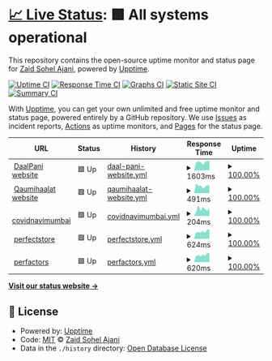 # [📈 Live Status](https://zaidajani.github.io/Monitor): <!--live status--> **🟩 All systems operational**

This repository contains the open-source uptime monitor and status page for [Zaid Sohel Ajani](https://perfactors.com/), powered by [Upptime](https://github.com/upptime/upptime).

[![Uptime CI](https://github.com/zaidajani/Monitor/workflows/Uptime%20CI/badge.svg)](https://github.com/upptime/upptime/actions?query=workflow%3A%22Uptime+CI%22)
[![Response Time CI](https://github.com/zaidajani/Monitor/workflows/Response%20Time%20CI/badge.svg)](https://github.com/upptime/upptime/actions?query=workflow%3A%22Response+Time+CI%22)
[![Graphs CI](https://github.com/zaidajani/Monitor/workflows/Graphs%20CI/badge.svg)](https://github.com/upptime/upptime/actions?query=workflow%3A%22Graphs+CI%22)
[![Static Site CI](https://github.com/zaidajani/Monitor/workflows/Static%20Site%20CI/badge.svg)](https://github.com/upptime/upptime/actions?query=workflow%3A%22Static+Site+CI%22)
[![Summary CI](https://github.com/zaidajani/Monitor/workflows/Summary%20CI/badge.svg)](https://github.com/upptime/upptime/actions?query=workflow%3A%22Summary+CI%22)

With [Upptime](https://upptime.js.org), you can get your own unlimited and free uptime monitor and status page, powered entirely by a GitHub repository. We use [Issues](https://github.com/zaidajani/Monitor/issues) as incident reports, [Actions](https://github.com/zaidajani/Monitor/actions) as uptime monitors, and [Pages](https://zaidajani.github.io/Monitor) for the status page.

<!--start: status pages-->
<!-- This summary is generated by Upptime (https://github.com/upptime/upptime) -->
<!-- Do not edit this manually, your changes will be overwritten -->
<!-- prettier-ignore -->
| URL | Status | History | Response Time | Uptime |
| --- | ------ | ------- | ------------- | ------ |
| <img alt="" src="https://favicons.githubusercontent.com/daalpani.in" height="13"> [DaalPani website](https://daalpani.in/) | 🟩 Up | [daal-pani-website.yml](https://github.com/zaidajani/Monitor/commits/HEAD/history/daal-pani-website.yml) | <details><summary><img alt="Response time graph" src="./graphs/daal-pani-website/response-time-week.png" height="20"> 1603ms</summary><br><a href="https://zaidajani.github.io/Monitor/history/daal-pani-website"><img alt="Response time 1714" src="https://img.shields.io/endpoint?url=https%3A%2F%2Fraw.githubusercontent.com%2Fzaidajani%2FMonitor%2FHEAD%2Fapi%2Fdaal-pani-website%2Fresponse-time.json"></a><br><a href="https://zaidajani.github.io/Monitor/history/daal-pani-website"><img alt="24-hour response time 1819" src="https://img.shields.io/endpoint?url=https%3A%2F%2Fraw.githubusercontent.com%2Fzaidajani%2FMonitor%2FHEAD%2Fapi%2Fdaal-pani-website%2Fresponse-time-day.json"></a><br><a href="https://zaidajani.github.io/Monitor/history/daal-pani-website"><img alt="7-day response time 1603" src="https://img.shields.io/endpoint?url=https%3A%2F%2Fraw.githubusercontent.com%2Fzaidajani%2FMonitor%2FHEAD%2Fapi%2Fdaal-pani-website%2Fresponse-time-week.json"></a><br><a href="https://zaidajani.github.io/Monitor/history/daal-pani-website"><img alt="30-day response time 1719" src="https://img.shields.io/endpoint?url=https%3A%2F%2Fraw.githubusercontent.com%2Fzaidajani%2FMonitor%2FHEAD%2Fapi%2Fdaal-pani-website%2Fresponse-time-month.json"></a><br><a href="https://zaidajani.github.io/Monitor/history/daal-pani-website"><img alt="1-year response time 1714" src="https://img.shields.io/endpoint?url=https%3A%2F%2Fraw.githubusercontent.com%2Fzaidajani%2FMonitor%2FHEAD%2Fapi%2Fdaal-pani-website%2Fresponse-time-year.json"></a></details> | <details><summary><a href="https://zaidajani.github.io/Monitor/history/daal-pani-website">100.00%</a></summary><a href="https://zaidajani.github.io/Monitor/history/daal-pani-website"><img alt="All-time uptime 100.00%" src="https://img.shields.io/endpoint?url=https%3A%2F%2Fraw.githubusercontent.com%2Fzaidajani%2FMonitor%2FHEAD%2Fapi%2Fdaal-pani-website%2Fuptime.json"></a><br><a href="https://zaidajani.github.io/Monitor/history/daal-pani-website"><img alt="24-hour uptime 100.00%" src="https://img.shields.io/endpoint?url=https%3A%2F%2Fraw.githubusercontent.com%2Fzaidajani%2FMonitor%2FHEAD%2Fapi%2Fdaal-pani-website%2Fuptime-day.json"></a><br><a href="https://zaidajani.github.io/Monitor/history/daal-pani-website"><img alt="7-day uptime 100.00%" src="https://img.shields.io/endpoint?url=https%3A%2F%2Fraw.githubusercontent.com%2Fzaidajani%2FMonitor%2FHEAD%2Fapi%2Fdaal-pani-website%2Fuptime-week.json"></a><br><a href="https://zaidajani.github.io/Monitor/history/daal-pani-website"><img alt="30-day uptime 100.00%" src="https://img.shields.io/endpoint?url=https%3A%2F%2Fraw.githubusercontent.com%2Fzaidajani%2FMonitor%2FHEAD%2Fapi%2Fdaal-pani-website%2Fuptime-month.json"></a><br><a href="https://zaidajani.github.io/Monitor/history/daal-pani-website"><img alt="1-year uptime 100.00%" src="https://img.shields.io/endpoint?url=https%3A%2F%2Fraw.githubusercontent.com%2Fzaidajani%2FMonitor%2FHEAD%2Fapi%2Fdaal-pani-website%2Fuptime-year.json"></a></details>
| <img alt="" src="https://favicons.githubusercontent.com/www.qaumihalaat.in" height="13"> [Qaumihaalat website](https://www.qaumihalaat.in/) | 🟩 Up | [qaumihaalat-website.yml](https://github.com/zaidajani/Monitor/commits/HEAD/history/qaumihaalat-website.yml) | <details><summary><img alt="Response time graph" src="./graphs/qaumihaalat-website/response-time-week.png" height="20"> 491ms</summary><br><a href="https://zaidajani.github.io/Monitor/history/qaumihaalat-website"><img alt="Response time 404" src="https://img.shields.io/endpoint?url=https%3A%2F%2Fraw.githubusercontent.com%2Fzaidajani%2FMonitor%2FHEAD%2Fapi%2Fqaumihaalat-website%2Fresponse-time.json"></a><br><a href="https://zaidajani.github.io/Monitor/history/qaumihaalat-website"><img alt="24-hour response time 515" src="https://img.shields.io/endpoint?url=https%3A%2F%2Fraw.githubusercontent.com%2Fzaidajani%2FMonitor%2FHEAD%2Fapi%2Fqaumihaalat-website%2Fresponse-time-day.json"></a><br><a href="https://zaidajani.github.io/Monitor/history/qaumihaalat-website"><img alt="7-day response time 491" src="https://img.shields.io/endpoint?url=https%3A%2F%2Fraw.githubusercontent.com%2Fzaidajani%2FMonitor%2FHEAD%2Fapi%2Fqaumihaalat-website%2Fresponse-time-week.json"></a><br><a href="https://zaidajani.github.io/Monitor/history/qaumihaalat-website"><img alt="30-day response time 451" src="https://img.shields.io/endpoint?url=https%3A%2F%2Fraw.githubusercontent.com%2Fzaidajani%2FMonitor%2FHEAD%2Fapi%2Fqaumihaalat-website%2Fresponse-time-month.json"></a><br><a href="https://zaidajani.github.io/Monitor/history/qaumihaalat-website"><img alt="1-year response time 404" src="https://img.shields.io/endpoint?url=https%3A%2F%2Fraw.githubusercontent.com%2Fzaidajani%2FMonitor%2FHEAD%2Fapi%2Fqaumihaalat-website%2Fresponse-time-year.json"></a></details> | <details><summary><a href="https://zaidajani.github.io/Monitor/history/qaumihaalat-website">100.00%</a></summary><a href="https://zaidajani.github.io/Monitor/history/qaumihaalat-website"><img alt="All-time uptime 100.00%" src="https://img.shields.io/endpoint?url=https%3A%2F%2Fraw.githubusercontent.com%2Fzaidajani%2FMonitor%2FHEAD%2Fapi%2Fqaumihaalat-website%2Fuptime.json"></a><br><a href="https://zaidajani.github.io/Monitor/history/qaumihaalat-website"><img alt="24-hour uptime 100.00%" src="https://img.shields.io/endpoint?url=https%3A%2F%2Fraw.githubusercontent.com%2Fzaidajani%2FMonitor%2FHEAD%2Fapi%2Fqaumihaalat-website%2Fuptime-day.json"></a><br><a href="https://zaidajani.github.io/Monitor/history/qaumihaalat-website"><img alt="7-day uptime 100.00%" src="https://img.shields.io/endpoint?url=https%3A%2F%2Fraw.githubusercontent.com%2Fzaidajani%2FMonitor%2FHEAD%2Fapi%2Fqaumihaalat-website%2Fuptime-week.json"></a><br><a href="https://zaidajani.github.io/Monitor/history/qaumihaalat-website"><img alt="30-day uptime 100.00%" src="https://img.shields.io/endpoint?url=https%3A%2F%2Fraw.githubusercontent.com%2Fzaidajani%2FMonitor%2FHEAD%2Fapi%2Fqaumihaalat-website%2Fuptime-month.json"></a><br><a href="https://zaidajani.github.io/Monitor/history/qaumihaalat-website"><img alt="1-year uptime 100.00%" src="https://img.shields.io/endpoint?url=https%3A%2F%2Fraw.githubusercontent.com%2Fzaidajani%2FMonitor%2FHEAD%2Fapi%2Fqaumihaalat-website%2Fuptime-year.json"></a></details>
| <img alt="" src="https://favicons.githubusercontent.com/covidnavimumbai.in" height="13"> [covidnavimumbai](http://covidnavimumbai.in/) | 🟩 Up | [covidnavimumbai.yml](https://github.com/zaidajani/Monitor/commits/HEAD/history/covidnavimumbai.yml) | <details><summary><img alt="Response time graph" src="./graphs/covidnavimumbai/response-time-week.png" height="20"> 204ms</summary><br><a href="https://zaidajani.github.io/Monitor/history/covidnavimumbai"><img alt="Response time 535" src="https://img.shields.io/endpoint?url=https%3A%2F%2Fraw.githubusercontent.com%2Fzaidajani%2FMonitor%2FHEAD%2Fapi%2Fcovidnavimumbai%2Fresponse-time.json"></a><br><a href="https://zaidajani.github.io/Monitor/history/covidnavimumbai"><img alt="24-hour response time 220" src="https://img.shields.io/endpoint?url=https%3A%2F%2Fraw.githubusercontent.com%2Fzaidajani%2FMonitor%2FHEAD%2Fapi%2Fcovidnavimumbai%2Fresponse-time-day.json"></a><br><a href="https://zaidajani.github.io/Monitor/history/covidnavimumbai"><img alt="7-day response time 204" src="https://img.shields.io/endpoint?url=https%3A%2F%2Fraw.githubusercontent.com%2Fzaidajani%2FMonitor%2FHEAD%2Fapi%2Fcovidnavimumbai%2Fresponse-time-week.json"></a><br><a href="https://zaidajani.github.io/Monitor/history/covidnavimumbai"><img alt="30-day response time 208" src="https://img.shields.io/endpoint?url=https%3A%2F%2Fraw.githubusercontent.com%2Fzaidajani%2FMonitor%2FHEAD%2Fapi%2Fcovidnavimumbai%2Fresponse-time-month.json"></a><br><a href="https://zaidajani.github.io/Monitor/history/covidnavimumbai"><img alt="1-year response time 535" src="https://img.shields.io/endpoint?url=https%3A%2F%2Fraw.githubusercontent.com%2Fzaidajani%2FMonitor%2FHEAD%2Fapi%2Fcovidnavimumbai%2Fresponse-time-year.json"></a></details> | <details><summary><a href="https://zaidajani.github.io/Monitor/history/covidnavimumbai">100.00%</a></summary><a href="https://zaidajani.github.io/Monitor/history/covidnavimumbai"><img alt="All-time uptime 100.00%" src="https://img.shields.io/endpoint?url=https%3A%2F%2Fraw.githubusercontent.com%2Fzaidajani%2FMonitor%2FHEAD%2Fapi%2Fcovidnavimumbai%2Fuptime.json"></a><br><a href="https://zaidajani.github.io/Monitor/history/covidnavimumbai"><img alt="24-hour uptime 100.00%" src="https://img.shields.io/endpoint?url=https%3A%2F%2Fraw.githubusercontent.com%2Fzaidajani%2FMonitor%2FHEAD%2Fapi%2Fcovidnavimumbai%2Fuptime-day.json"></a><br><a href="https://zaidajani.github.io/Monitor/history/covidnavimumbai"><img alt="7-day uptime 100.00%" src="https://img.shields.io/endpoint?url=https%3A%2F%2Fraw.githubusercontent.com%2Fzaidajani%2FMonitor%2FHEAD%2Fapi%2Fcovidnavimumbai%2Fuptime-week.json"></a><br><a href="https://zaidajani.github.io/Monitor/history/covidnavimumbai"><img alt="30-day uptime 100.00%" src="https://img.shields.io/endpoint?url=https%3A%2F%2Fraw.githubusercontent.com%2Fzaidajani%2FMonitor%2FHEAD%2Fapi%2Fcovidnavimumbai%2Fuptime-month.json"></a><br><a href="https://zaidajani.github.io/Monitor/history/covidnavimumbai"><img alt="1-year uptime 100.00%" src="https://img.shields.io/endpoint?url=https%3A%2F%2Fraw.githubusercontent.com%2Fzaidajani%2FMonitor%2FHEAD%2Fapi%2Fcovidnavimumbai%2Fuptime-year.json"></a></details>
| <img alt="" src="https://favicons.githubusercontent.com/perfectstore.perfactors.com" height="13"> [perfectstore](http://perfectstore.perfactors.com/) | 🟩 Up | [perfectstore.yml](https://github.com/zaidajani/Monitor/commits/HEAD/history/perfectstore.yml) | <details><summary><img alt="Response time graph" src="./graphs/perfectstore/response-time-week.png" height="20"> 624ms</summary><br><a href="https://zaidajani.github.io/Monitor/history/perfectstore"><img alt="Response time 1096" src="https://img.shields.io/endpoint?url=https%3A%2F%2Fraw.githubusercontent.com%2Fzaidajani%2FMonitor%2FHEAD%2Fapi%2Fperfectstore%2Fresponse-time.json"></a><br><a href="https://zaidajani.github.io/Monitor/history/perfectstore"><img alt="24-hour response time 717" src="https://img.shields.io/endpoint?url=https%3A%2F%2Fraw.githubusercontent.com%2Fzaidajani%2FMonitor%2FHEAD%2Fapi%2Fperfectstore%2Fresponse-time-day.json"></a><br><a href="https://zaidajani.github.io/Monitor/history/perfectstore"><img alt="7-day response time 624" src="https://img.shields.io/endpoint?url=https%3A%2F%2Fraw.githubusercontent.com%2Fzaidajani%2FMonitor%2FHEAD%2Fapi%2Fperfectstore%2Fresponse-time-week.json"></a><br><a href="https://zaidajani.github.io/Monitor/history/perfectstore"><img alt="30-day response time 572" src="https://img.shields.io/endpoint?url=https%3A%2F%2Fraw.githubusercontent.com%2Fzaidajani%2FMonitor%2FHEAD%2Fapi%2Fperfectstore%2Fresponse-time-month.json"></a><br><a href="https://zaidajani.github.io/Monitor/history/perfectstore"><img alt="1-year response time 1096" src="https://img.shields.io/endpoint?url=https%3A%2F%2Fraw.githubusercontent.com%2Fzaidajani%2FMonitor%2FHEAD%2Fapi%2Fperfectstore%2Fresponse-time-year.json"></a></details> | <details><summary><a href="https://zaidajani.github.io/Monitor/history/perfectstore">100.00%</a></summary><a href="https://zaidajani.github.io/Monitor/history/perfectstore"><img alt="All-time uptime 100.00%" src="https://img.shields.io/endpoint?url=https%3A%2F%2Fraw.githubusercontent.com%2Fzaidajani%2FMonitor%2FHEAD%2Fapi%2Fperfectstore%2Fuptime.json"></a><br><a href="https://zaidajani.github.io/Monitor/history/perfectstore"><img alt="24-hour uptime 100.00%" src="https://img.shields.io/endpoint?url=https%3A%2F%2Fraw.githubusercontent.com%2Fzaidajani%2FMonitor%2FHEAD%2Fapi%2Fperfectstore%2Fuptime-day.json"></a><br><a href="https://zaidajani.github.io/Monitor/history/perfectstore"><img alt="7-day uptime 100.00%" src="https://img.shields.io/endpoint?url=https%3A%2F%2Fraw.githubusercontent.com%2Fzaidajani%2FMonitor%2FHEAD%2Fapi%2Fperfectstore%2Fuptime-week.json"></a><br><a href="https://zaidajani.github.io/Monitor/history/perfectstore"><img alt="30-day uptime 100.00%" src="https://img.shields.io/endpoint?url=https%3A%2F%2Fraw.githubusercontent.com%2Fzaidajani%2FMonitor%2FHEAD%2Fapi%2Fperfectstore%2Fuptime-month.json"></a><br><a href="https://zaidajani.github.io/Monitor/history/perfectstore"><img alt="1-year uptime 100.00%" src="https://img.shields.io/endpoint?url=https%3A%2F%2Fraw.githubusercontent.com%2Fzaidajani%2FMonitor%2FHEAD%2Fapi%2Fperfectstore%2Fuptime-year.json"></a></details>
| <img alt="" src="https://favicons.githubusercontent.com/perfactors.com" height="13"> [perfactors](http://perfactors.com/) | 🟩 Up | [perfactors.yml](https://github.com/zaidajani/Monitor/commits/HEAD/history/perfactors.yml) | <details><summary><img alt="Response time graph" src="./graphs/perfactors/response-time-week.png" height="20"> 620ms</summary><br><a href="https://zaidajani.github.io/Monitor/history/perfactors"><img alt="Response time 1273" src="https://img.shields.io/endpoint?url=https%3A%2F%2Fraw.githubusercontent.com%2Fzaidajani%2FMonitor%2FHEAD%2Fapi%2Fperfactors%2Fresponse-time.json"></a><br><a href="https://zaidajani.github.io/Monitor/history/perfactors"><img alt="24-hour response time 726" src="https://img.shields.io/endpoint?url=https%3A%2F%2Fraw.githubusercontent.com%2Fzaidajani%2FMonitor%2FHEAD%2Fapi%2Fperfactors%2Fresponse-time-day.json"></a><br><a href="https://zaidajani.github.io/Monitor/history/perfactors"><img alt="7-day response time 620" src="https://img.shields.io/endpoint?url=https%3A%2F%2Fraw.githubusercontent.com%2Fzaidajani%2FMonitor%2FHEAD%2Fapi%2Fperfactors%2Fresponse-time-week.json"></a><br><a href="https://zaidajani.github.io/Monitor/history/perfactors"><img alt="30-day response time 568" src="https://img.shields.io/endpoint?url=https%3A%2F%2Fraw.githubusercontent.com%2Fzaidajani%2FMonitor%2FHEAD%2Fapi%2Fperfactors%2Fresponse-time-month.json"></a><br><a href="https://zaidajani.github.io/Monitor/history/perfactors"><img alt="1-year response time 1273" src="https://img.shields.io/endpoint?url=https%3A%2F%2Fraw.githubusercontent.com%2Fzaidajani%2FMonitor%2FHEAD%2Fapi%2Fperfactors%2Fresponse-time-year.json"></a></details> | <details><summary><a href="https://zaidajani.github.io/Monitor/history/perfactors">100.00%</a></summary><a href="https://zaidajani.github.io/Monitor/history/perfactors"><img alt="All-time uptime 100.00%" src="https://img.shields.io/endpoint?url=https%3A%2F%2Fraw.githubusercontent.com%2Fzaidajani%2FMonitor%2FHEAD%2Fapi%2Fperfactors%2Fuptime.json"></a><br><a href="https://zaidajani.github.io/Monitor/history/perfactors"><img alt="24-hour uptime 100.00%" src="https://img.shields.io/endpoint?url=https%3A%2F%2Fraw.githubusercontent.com%2Fzaidajani%2FMonitor%2FHEAD%2Fapi%2Fperfactors%2Fuptime-day.json"></a><br><a href="https://zaidajani.github.io/Monitor/history/perfactors"><img alt="7-day uptime 100.00%" src="https://img.shields.io/endpoint?url=https%3A%2F%2Fraw.githubusercontent.com%2Fzaidajani%2FMonitor%2FHEAD%2Fapi%2Fperfactors%2Fuptime-week.json"></a><br><a href="https://zaidajani.github.io/Monitor/history/perfactors"><img alt="30-day uptime 100.00%" src="https://img.shields.io/endpoint?url=https%3A%2F%2Fraw.githubusercontent.com%2Fzaidajani%2FMonitor%2FHEAD%2Fapi%2Fperfactors%2Fuptime-month.json"></a><br><a href="https://zaidajani.github.io/Monitor/history/perfactors"><img alt="1-year uptime 100.00%" src="https://img.shields.io/endpoint?url=https%3A%2F%2Fraw.githubusercontent.com%2Fzaidajani%2FMonitor%2FHEAD%2Fapi%2Fperfactors%2Fuptime-year.json"></a></details>

<!--end: status pages-->

[**Visit our status website →**](https://zaidajani.github.io/Monitor)

## 📄 License

- Powered by: [Upptime](https://github.com/upptime/upptime)
- Code: [MIT](./LICENSE) © [Zaid Sohel Ajani](https://perfactors.com/)
- Data in the `./history` directory: [Open Database License](https://opendatacommons.org/licenses/odbl/1-0/)
